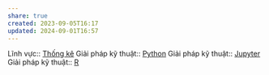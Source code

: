 ```yaml
---
share: true
created: 2023-09-05T16:17
updated: 2024-09-01T16:57
---
```

Lĩnh vực:: [Thống kê](../../L%C4%A9nh%20v%E1%BB%B1c/Th%E1%BB%91ng%20k%C3%AA.md)
Giải pháp kỹ thuật:: [Python](Python.md)
Giải pháp kỹ thuật:: [Jupyter](Jupyter.md)
Giải pháp kỹ thuật:: [R](R.md)